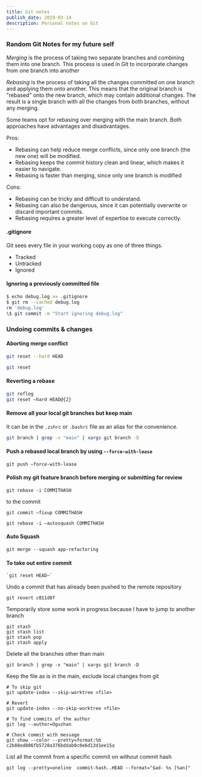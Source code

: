 ```yaml
---
title: Git notes
publish_date: 2019-03-14
description: Personal notes on Git
---
```


### Random Git Notes for my future self

_Merging_ is the process of taking two separate branches and combining them into one branch. This process is used in Git to incorporate changes from one branch into another

_Rebasing_ is the process of taking all the changes committed on one branch and applying them onto another. This means that the original branch is "rebased" onto the new branch, which may contain additional changes. The result is a single branch with all the changes from both branches, without any merging.

Some teams opt for rebasing over merging with the main branch. Both approaches have advantages and disadvantages.

Pros:

- Rebasing can help reduce merge conflicts, since only one branch (the new one) will be modified.
- Rebasing keeps the commit history clean and linear, which makes it easier to navigate.
- Rebasing is faster than merging, since only one branch is modified

Cons:

- Rebasing can be tricky and difficult to understand.
- Rebasing can also be dangerous, since it can potentially overwrite or discard important commits.
- Rebasing requires a greater level of expertise to execute correctly.

#### .gitignore

Git sees every file in your working copy as one of three things.

- Tracked
- Untracked
- Ignored

#### Ignoring a previously committed file

```bash
$ echo debug.log >> .gitignore
$ git rm --cached debug.log
rm 'debug.log'
\$ git commit -m "Start ignoring debug.log"
```

### Undoing commits & changes

#### Aborting merge conflict

```bash
git reset --hard HEAD

git reset
```

#### Reverting a rebase

```bash
git reflog
git reset —hard HEAD@{2}
```

#### Remove all your local git branches but keep main

It can be in the `.zshrc` or `.bashrc` file as an alias for the convenience.

```bash
git branch | grep -v "main" | xargs git branch -D
```

#### Push a rebased local branch by using `--force-with-lease`

```
git push —force-with-lease
```

#### Polish my git feature branch before merging or submitting for review

```
git rebase -i COMMITHASH
```

to the commit

```
git commit —fixup COMMITHASH
```

```
git rebase -i —autosquash COMMITHASH
```

#### Auto Squash

```
git merge --squash app-refactoring
```

#### To take out entire commit

```
`git reset HEAD~`
```

Undo a commit that has already been pushed to the remote repository

```
git revert c011d0f
```

Temporarily store some work in progress because I have to jump to another branch

```
git stash
git stash list
git stash pop
git stash apply
```

Delete all the branches other than main

```
git branch | grep -v "main" | xargs git branch -D
```

Keep the file as is in the main, exclude local changes from git

```
# To skip git
git update-index --skip-worktree <file>

# Revert
git update-index --no-skip-worktree <file>
```

```
# To find commits of the author
git log --author=Oguzhan

# Check commit with message
git show --color --pretty=format:%b c2b88ed806fb5728a376bddab0c0e6d13d1ee15a

```

List all the commit from a specific commit on without commit hash

```
git log --pretty=oneline  commit-hash..HEAD --format="$ad- %s [%an]"
```
